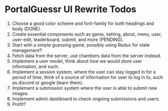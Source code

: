 # PortalGuessr UI Rewrite Todos

1. Choose a good color scheme and font-family for both headings and body (DONE).
2. Create essential components such as game, setting, about, menu, user, user-edit, leaderboard, submit, and more (PENDING).
3. Start with a simple guessing game, possibly using Redux for state management?
4. Fetch data from the server, use chambers data from the server instead.
5. Implement a user model, think about how we would store user information, and such.
6. Implement a session system, where the user can stay logged in for a period of time, think of a source of information for user to log in to, such as discord or google (learn them).
7. Implement a submission system where the user is able to submit new images.
8. Implement admin dashboard to check ongoing submissions and users.
9. Profit?
